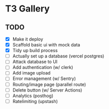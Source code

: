 # T3 Gallery

## TODO

- [x] Make it deploy
- [x] Scaffold basic ui with mock data
- [x] Tidy up build process
- [ ] Actually set up a database (vercel postgres)
- [ ] Attack database to UI
- [ ] Add authentication (w/ clerk)
- [ ] Add image upload
- [ ] Error management (w/ Sentry)
- [ ] Routing/image page (parallel route)
- [ ] Delete button (w/ Server Actions)
- [ ] Analytics (posthog)
- [ ] Ratelimiting (upstash)

